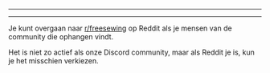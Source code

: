 ***

***

Je kunt overgaan naar [r/freesewing](https://www.reddit.com/r/freesewing/) op Reddit als je mensen van de community die ophangen vindt.

Het is niet zo actief als onze Discord community, maar als Reddit je is, kun je het misschien verkiezen.
